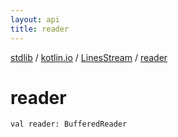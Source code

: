 ```yaml
---
layout: api
title: reader
---
```

[stdlib](../../index.html) / [kotlin.io](../index.html) / [LinesStream](index.html) / [reader](reader.html)

# reader

```
val reader: BufferedReader
```
